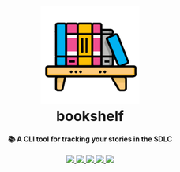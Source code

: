 <h1 align="center">
  <br>
  <img src="docs/src/assets/bookshelf.png" width="200px"/>
  <br>
  bookshelf
  <br>
</h1>

<h4 align="center">
   📚 A CLI tool for tracking your stories in the SDLC
</h4>


<p align="center">

  <a href="https://codecov.io/gh/jossmoff/bookshelf">
    <img src="https://codecov.io/gh/jossmoff/bookshelf/branch/main/graph/badge.svg" />
  </a>

  <a href="https://github.com/jossmoff/bookshelf/issues">
    <img src="https://img.shields.io/github/issues/jossmoff/bookshelf.svg">
  </a>

  <a href="https://github.com/jossmoff/bookshelf/pulls">
    <img src="https://img.shields.io/github/issues-pr/jossmoff/bookshelf.svg">
  </a>

  <a href="https://github.com/tronprotocol/jossmoff/bookshelf/graphs/contributors">
    <img src="https://img.shields.io/github/contributors/jossmoff/bookshelf.svg">
  </a>

  <a href="LICENSE">
    <img src="https://img.shields.io/github/license/jossmoff/bookshelf.svg">
  </a>
</p>
